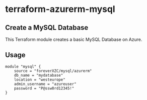 # terraform-azurerm-mysql

## Create a MySQL Database

This Terraform module creates a basic MySQL Database on Azure.

## Usage

```hcl
module "mysql" {
    source = "foreverXZC/mysql/azurerm"
    db_name = "mydatabase"
    location = "westeurope"
    admin_username = "azureuser"
    password = "P@ssw0rd12345!"
}
```